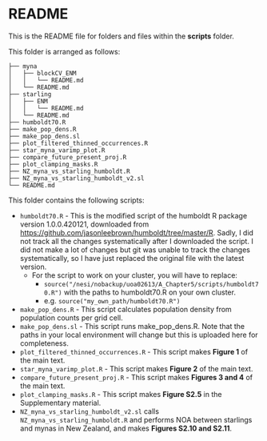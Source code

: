 # README

This is the README file for folders and files within the **scripts** folder.

This folder is arranged as follows:
```
├── myna
│   ├── blockCV_ENM
│   │   └── README.md
│   └── README.md
├── starling
│   ├── ENM
│   │   └── README.md
│   └── README.md
├── humboldt70.R
├── make_pop_dens.R
├── make_pop_dens.sl
├── plot_filtered_thinned_occurrences.R
├── star_myna_varimp_plot.R
├── compare_future_present_proj.R
├── plot_clamping_masks.R
├── NZ_myna_vs_starling_humboldt.R
├── NZ_myna_vs_starling_humboldt_v2.sl
└── README.md
```

This folder contains the following scripts:
* `humboldt70.R` - This is the modified script of the humboldt R package version 1.0.0.420121, downloaded from <https://github.com/jasonleebrown/humboldt/tree/master/R>. Sadly, I did not track all the changes systematically after I downloaded the script. I did not make a lot of changes but git was unable to track the changes systematically, so I have just replaced the original file with the latest version.
  * For the script to work on your cluster, you will have to replace:
    *  `source("/nesi/nobackup/uoa02613/A_Chapter5/scripts/humboldt70.R")`
   with the paths to humboldt70.R on your own cluster.
    *  e.g. `source("my_own_path/humboldt70.R")`
* `make_pop_dens.R` - This script calculates population density from population counts per grid cell.
* `make_pop_dens.sl` - This script runs make_pop_dens.R. Note that the paths in your local environment will change but this is uploaded here for completeness.
* `plot_filtered_thinned_occurrences.R` - This script makes **Figure 1** of the main text.
* `star_myna_varimp_plot.R` - This script makes **Figure 2** of the main text.
* `compare_future_present_proj.R` - This script makes **Figures 3 and 4** of the main text.
* `plot_clamping_masks.R` - This script makes **Figure S2.5** in the Supplementary material.
* `NZ_myna_vs_starling_humboldt_v2.sl` calls `NZ_myna_vs_starling_humboldt.R` and performs NOA between starlings and mynas in New Zealand, and makes **Figures S2.10 and S2.11**.


